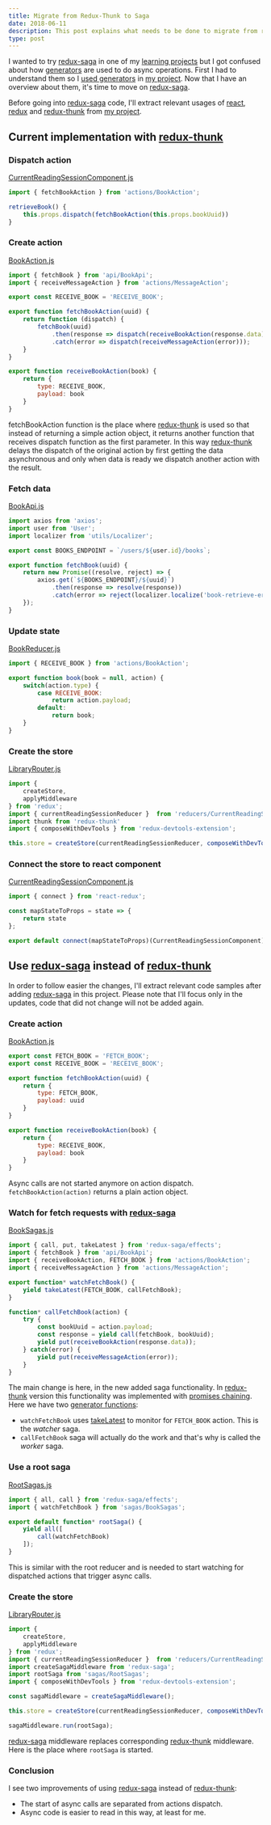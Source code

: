 ```yaml
---
title: Migrate from Redux-Thunk to Saga
date: 2018-06-11
description: This post explains what needs to be done to migrate from redux-thunk to saga.
type: post
---
```


I wanted to try [redux-saga][redux-saga] in one of my [learning projects][library-web] but I got confused about how [generators][mdn-generator] are used to do async operations. First I had to understand them so I [used generators][use-generators-async-operations] in [my project][library-web-generators]. Now that I have an overview about them, it's time to move on [redux-saga][redux-saga].

Before going into [redux-saga][redux-saga] code, I'll extract relevant usages of [react][react], [redux][redux] and [redux-thunk][redux-thunk] from [my project][library-web-redux].

## Current implementation with [redux-thunk][redux-thunk]

### Dispatch action

[CurrentReadingSessionComponent.js][library-web-thunk-currentreadingsessioncomponent]

```javascript
import { fetchBookAction } from 'actions/BookAction';

retrieveBook() {
    this.props.dispatch(fetchBookAction(this.props.bookUuid))
}
```

### Create action

[BookAction.js][library-web-thunk-bookaction]

```javascript
import { fetchBook } from 'api/BookApi';
import { receiveMessageAction } from 'actions/MessageAction';

export const RECEIVE_BOOK = 'RECEIVE_BOOK';

export function fetchBookAction(uuid) {
    return function (dispatch) {
        fetchBook(uuid)
            .then(response => dispatch(receiveBookAction(response.data)))
            .catch(error => dispatch(receiveMessageAction(error)));
    }
}

export function receiveBookAction(book) {
    return {
        type: RECEIVE_BOOK,
        payload: book
    }
}
```

fetchBookAction function is the place where [redux-thunk][redux-thunk] is used so that instead of returning a simple action object, it returns another function that receives dispatch function as the first parameter. In this way [redux-thunk][redux-thunk] delays the dispatch of the original action by first getting the data asynchronous and only when data is ready we dispatch another action with the result.

### Fetch data

[BookApi.js][library-web-thunk-bookapi]

```javascript
import axios from 'axios';
import user from 'User';
import localizer from 'utils/Localizer';

export const BOOKS_ENDPOINT = `/users/${user.id}/books`;

export function fetchBook(uuid) {
    return new Promise((resolve, reject) => {
        axios.get(`${BOOKS_ENDPOINT}/${uuid}`)
            .then(response => resolve(response))
            .catch(error => reject(localizer.localize('book-retrieve-error', error.response.status)))
    });
}
```

### Update state

[BookReducer.js][library-web-thunk-bookreducer]

```javascript
import { RECEIVE_BOOK } from 'actions/BookAction';

export function book(book = null, action) {
    switch(action.type) {
        case RECEIVE_BOOK:
            return action.payload;
        default:
            return book;
    }
}
```

### Create the store

[LibraryRouter.js][library-web-thunk-libraryrouter]

```javascript
import {
    createStore,
    applyMiddleware
} from 'redux';
import { currentReadingSessionReducer }  from 'reducers/CurrentReadingSessionReducer';
import thunk from 'redux-thunk'
import { composeWithDevTools } from 'redux-devtools-extension';

this.store = createStore(currentReadingSessionReducer, composeWithDevTools(applyMiddleware(thunk)));
```

### Connect the store to react component

[CurrentReadingSessionComponent.js][library-web-thunk-currentreadingsessioncomponent]

```javascript
import { connect } from 'react-redux';

const mapStateToProps = state => {
    return state
};

export default connect(mapStateToProps)(CurrentReadingSessionComponent);
```

## Use [redux-saga][redux-saga] instead of [redux-thunk][redux-thunk]

In order to follow easier the changes, I'll extract relevant code samples after adding [redux-saga][redux-saga] in this project. Please note that I'll focus only in the updates, code that did not change will not be added again.

### Create action

[BookAction.js][library-web-saga-bookaction]

```javascript
export const FETCH_BOOK = 'FETCH_BOOK';
export const RECEIVE_BOOK = 'RECEIVE_BOOK';

export function fetchBookAction(uuid) {
    return {
        type: FETCH_BOOK,
        payload: uuid
    }
}

export function receiveBookAction(book) {
    return {
        type: RECEIVE_BOOK,
        payload: book
    }
}
```

Async calls are not started anymore on action dispatch. `fetchBookAction(action)` returns a plain action object.

### Watch for fetch requests with [redux-saga][redux-saga]

[BookSagas.js][library-web-saga-booksagas]

```javascript
import { call, put, takeLatest } from 'redux-saga/effects';
import { fetchBook } from 'api/BookApi';
import { receiveBookAction, FETCH_BOOK } from 'actions/BookAction';
import { receiveMessageAction } from 'actions/MessageAction';

export function* watchFetchBook() {
    yield takeLatest(FETCH_BOOK, callFetchBook);
}

function* callFetchBook(action) {
    try {
        const bookUuid = action.payload;
        const response = yield call(fetchBook, bookUuid);
        yield put(receiveBookAction(response.data));
    } catch(error) {
        yield put(receiveMessageAction(error));
    }
}
```

The main change is here, in the new added saga functionality. In [redux-thunk][redux-thunk] version this functionality was implemented with [promises chaining][mdn-promise]. Here we have two [generator functions][mdn-generator]:

* `watchFetchBook` uses [takeLatest][redux-saga-api] to monitor for `FETCH_BOOK` action. This is the *watcher* saga.
* `callFetchBook` saga will actually do the work and that's why is called the *worker* saga.

### Use a root saga

[RootSagas.js][library-web-saga-rootsagas]

```javascript
import { all, call } from 'redux-saga/effects';
import { watchFetchBook } from 'sagas/BookSagas';

export default function* rootSaga() {
    yield all([
        call(watchFetchBook)
    ]);
}
```

This is similar with the root reducer and is needed to start watching for dispatched actions that trigger async calls.

### Create the store

[LibraryRouter.js][library-web-saga-libraryrouter]

```javascript
import {
    createStore,
    applyMiddleware
} from 'redux';
import { currentReadingSessionReducer }  from 'reducers/CurrentReadingSessionReducer';
import createSagaMiddleware from 'redux-saga';
import rootSaga from 'sagas/RootSagas';
import { composeWithDevTools } from 'redux-devtools-extension';

const sagaMiddleware = createSagaMiddleware();

this.store = createStore(currentReadingSessionReducer, composeWithDevTools(applyMiddleware(sagaMiddleware)));

sagaMiddleware.run(rootSaga);
```
[redux-saga][redux-saga] middleware replaces corresponding [redux-thunk][redux-thunk] middleware. Here is the place where `rootSaga` is started.

### Conclusion

I see two improvements of using [redux-saga][redux-saga] instead of [redux-thunk][redux-thunk]:

* The start of async calls are separated from actions dispatch.
* Async code is easier to read in this way, at least for me.

[react]: https://reactjs.org/

[redux]: https://redux.js.org/
[redux-thunk]: https://github.com/gaearon/redux-thunk
[redux-saga]: https://github.com/redux-saga/redux-saga
[redux-saga-api]: https://redux-saga.js.org/docs/api/

[mdn-generator]: https://developer.mozilla.org/en-US/docs/Web/JavaScript/Reference/Global_Objects/Generator
[mdn-promise]: https://developer.mozilla.org/en-US/docs/Web/JavaScript/Reference/Global_Objects/Promise

[use-generators-async-operations]: /use-generators-async-operations

[library-web]: https://github.com/vasileboris/library-web
[library-web-generators]: https://github.com/vasileboris/library-web/tree/backbone-es6-webpack-react-generators
[library-web-redux]: https://github.com/vasileboris/library-web/tree/backbone-es6-webpack-react-redux

[library-web-thunk-currentreadingsessioncomponent]: https://github.com/vasileboris/library-web/blob/backbone-es6-webpack-react-redux/src/main/resources/public/js/components/CurrentReadingSessionComponent.js
[library-web-thunk-bookaction]: https://github.com/vasileboris/library-web/blob/backbone-es6-webpack-react-redux/src/main/resources/public/js/actions/BookAction.js
[library-web-thunk-bookapi]: https://github.com/vasileboris/library-web/blob/backbone-es6-webpack-react-redux/src/main/resources/public/js/api/BookApi.js
[library-web-thunk-bookreducer]: https://github.com/vasileboris/library-web/blob/backbone-es6-webpack-react-redux/src/main/resources/public/js/reducers/BookReducer.js
[library-web-thunk-libraryrouter]: https://github.com/vasileboris/library-web/blob/backbone-es6-webpack-react-redux/src/main/resources/public/js/routers/LibraryRouter.js

[library-web-saga-bookaction]: https://github.com/vasileboris/library-web/blob/backbone-es6-webpack-react-redux-saga/src/main/resources/public/js/actions/BookAction.js
[library-web-saga-booksagas]: https://github.com/vasileboris/library-web/blob/backbone-es6-webpack-react-redux-saga/src/main/resources/public/js/sagas/BookSagas.js
[library-web-saga-rootsagas]: https://github.com/vasileboris/library-web/blob/backbone-es6-webpack-react-redux-saga/src/main/resources/public/js/sagas/RootSagas.js
[library-web-saga-libraryrouter]: https://github.com/vasileboris/library-web/blob/backbone-es6-webpack-react-redux-saga/src/main/resources/public/js/routers/LibraryRouter.js